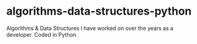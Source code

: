 # algorithms-data-structures-python
Algorithms &amp; Data Structures I have worked on over the years as a developer. Coded in Python
